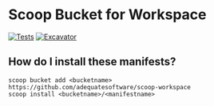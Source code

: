 # Scoop Bucket for Workspace

[![Tests](https://github.com/adequatesoftware/scoop-workspace/actions/workflows/ci.yml/badge.svg)](https://github.com/adequatesoftware/scoop-workspace/actions/workflows/ci.yml) [![Excavator](https://github.com/adequatesoftware/scoop-workspace/actions/workflows/excavator.yml/badge.svg)](https://github.com/adequatesoftware/scoop-workspace/actions/workflows/excavator.yml)

## How do I install these manifests?

```pwsh
scoop bucket add <bucketname> https://github.com/adequatesoftware/scoop-workspace
scoop install <bucketname>/<manifestname>
```
